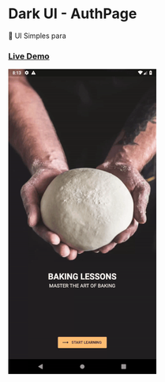 # Dark UI - AuthPage
:cake: UI Simples para 

### [Live Demo](https://luizbatanero-rocketshoes.netlify.com/)

![Screenshot 1](auth-ui.gif)

